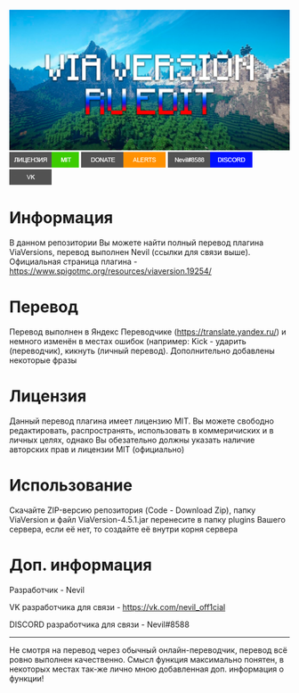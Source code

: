  ![Обложка](https://github.com/Th3Nevil/Ru-ViaVersion/blob/main/%D0%A0%D0%B5%D0%BF%D0%BE%D0%B7%D0%B8%D1%82%D0%BE%D1%80%D0%B8%D0%B9/%D0%9E%D0%B1%D0%BB%D0%BE%D0%B6%D0%BA%D0%B0/%D0%9E%D0%B1%D0%BB%D0%BE%D0%B6%D0%BA%D0%B0.png?raw=true)
[![Лицензия](https://github.com/Th3Nevil/Ru-ViaVersion/blob/main/%D0%A0%D0%B5%D0%BF%D0%BE%D0%B7%D0%B8%D1%82%D0%BE%D1%80%D0%B8%D0%B9/%D0%9A%D0%BD%D0%BE%D0%BF%D0%BA%D0%B8/%D0%BB%D0%B8%D1%86%D0%B5%D0%BD%D0%B7%D0%B8%D1%8F.png?raw=true)](./LICENSE)
[![Донат](https://github.com/Th3Nevil/Ru-ViaVersion/blob/main/%D0%A0%D0%B5%D0%BF%D0%BE%D0%B7%D0%B8%D1%82%D0%BE%D1%80%D0%B8%D0%B9/%D0%9A%D0%BD%D0%BE%D0%BF%D0%BA%D0%B8/%D0%B4%D0%BE%D0%BD%D0%B0%D1%82.png?raw=true)](https://www.donationalerts.com/r/n3vil)
![Дискорд](https://github.com/Th3Nevil/Ru-ViaVersion/blob/main/%D0%A0%D0%B5%D0%BF%D0%BE%D0%B7%D0%B8%D1%82%D0%BE%D1%80%D0%B8%D0%B9/%D0%9A%D0%BD%D0%BE%D0%BF%D0%BA%D0%B8/%D0%B4%D0%B8%D1%81%D0%BA%D0%BE%D1%80%D0%B4.png?raw=true)
[![ВК](https://github.com/Th3Nevil/Ru-ViaVersion/blob/main/%D0%A0%D0%B5%D0%BF%D0%BE%D0%B7%D0%B8%D1%82%D0%BE%D1%80%D0%B8%D0%B9/%D0%9A%D0%BD%D0%BE%D0%BF%D0%BA%D0%B8/%D0%B2%D0%BA%D0%BE%D0%BD%D1%82%D0%B0%D0%BA%D1%82%D0%B5.png?raw=true)](https://vk.com/nevil_off1cial)
# Информация
В данном репозитории Вы можете найти полный перевод плагина ViaVersions, перевод выполнен Nevil (ссылки для связи выше). Официальная страница плагина - https://www.spigotmc.org/resources/viaversion.19254/
# Перевод
Перевод выполнен в Яндекс Переводчике (https://translate.yandex.ru/) и немного изменён в местах ошибок (например: Kick - ударить (переводчик), кикнуть (личный перевод). Дополнительно добавлены некоторые фразы
# Лицензия
Данный перевод плагина имеет лицензию MIT. Вы можете свободно редактировать, распространять, использовать в коммеричиских и в личных целях, однако Вы обезательно должны указать наличие авторских прав и лицензии MIT (официально)
# Использование
Скачайте ZIP-версию репозитория (Code - Download Zip), папку ViaVersion и файл ViaVersion-4.5.1.jar перенесите в папку plugins Вашего сервера, если её нет, то создайте её внутри корня сервера
# Доп. информация
Разработчик - Nevil

VK разработчика для связи - https://vk.com/nevil_off1cial

DISCORD разработчика для связи - Nevil#8588
- - -
Не смотря на перевод через обычный онлайн-переводчик, перевод всё ровно выполнен качественно. Смысл функция максимально понятен, в некоторых местах так-же лично мною добавленная доп. информация о функции!
